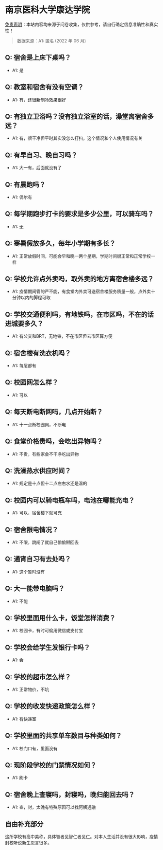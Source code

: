 # 南京医科大学康达学院

[免责声明](https://colleges.chat/#_3)：本站内容均来源于问卷收集，仅供参考，请自行确定信息准确性和真实性！

> 数据来源：A1: 匿名 (2022 年 06 月)

## Q: 宿舍是上床下桌吗？

- A1: 是

## Q: 教室和宿舍有没有空调？

- A1: 有，还很新制冷效果很好

## Q: 有独立卫浴吗？没有独立浴室的话，澡堂离宿舍多远？

- A1: 有，很干净但平时其实没怎么打扫，这个情况和个人使用情况有关

## Q: 有早自习、晚自习吗？

- A1: 大一有，后面就没有了

## Q: 有晨跑吗？

- A1: 偶尔有

## Q: 每学期跑步打卡的要求是多少公里，可以骑车吗？

- A1: 无

## Q: 寒暑假放多久，每年小学期有多长？

- A1: 正常放假时间，可能会早和晚一两个星期，学期时间很正常和正常学校一样

## Q: 学校允许点外卖吗，取外卖的地方离宿舍楼多远？

- A1: 疫情期间管的严不能，有食堂内外卖可送宿舍楼服务质量一般，点外卖十分钟以内的脚程可取

## Q: 学校交通便利吗，有地铁吗，在市区吗，不在的话进城要多久？

- A1: 有公交和BRT，无地铁，不在市区但去市区算方便

## Q: 宿舍楼有洗衣机吗？

- A1: 每层都有

## Q: 校园网怎么样？

- A1: 可以

## Q: 每天断电断网吗，几点开始断？

- A1: 十一点断校园网，不断电

## Q: 食堂价格贵吗，会吃出异物吗？

- A1: 不贵，有些家会不干净吃出异物

## Q: 洗澡热水供应时间？

- A1: 规定是十点但十二点左右水还是温的

## Q: 校园内可以骑电瓶车吗，电池在哪能充电？

- A1: 可以，宿舍楼下就可充

## Q: 宿舍限电情况？

- A1: 不限，跳闸了就自己偷偷掰回去

## Q: 通宵自习有去处吗？

- A1: 这个暂时没有

## Q: 大一能带电脑吗？

- A1: 不能

## Q: 学校里面用什么卡，饭堂怎样消费？

- A1: 校园卡，有时可偷用微信或支付宝

## Q: 学校会给学生发银行卡吗？

- A1: 会

## Q: 学校的超市怎么样？

- A1: 正常物价，不坑

## Q: 学校的收发快递政策怎么样？

- A1: 有快递室

## Q: 学校里面的共享单车数目与种类如何？

- A1: 校门口有，里面没有

## Q: 现阶段学校的门禁情况如何？

- A1: 刷卡

## Q: 宿舍晚上查寝吗，封寝吗，晚归能回去吗？

- A1: 查，封，太晚有特殊原因可以找阿姨通融

## 自由补充部分

这所学校有高中美称，具体智者见智仁者见仁。对本人生活并没有很大影响，疫情封校听说新生怨言很多。